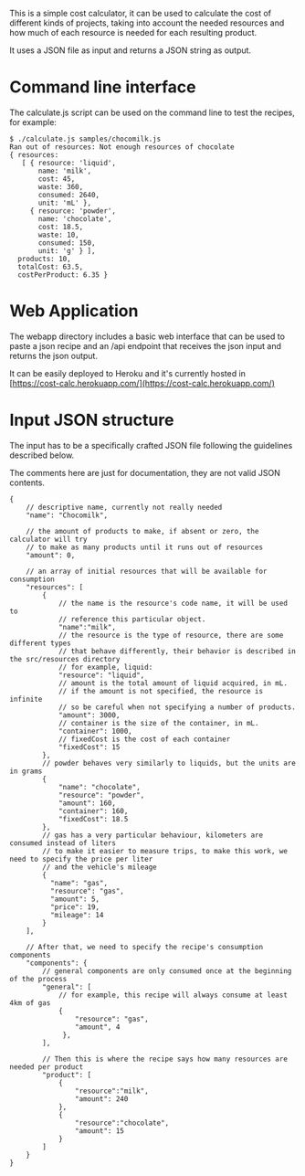 This is a simple cost calculator, it can be used to calculate the cost of different kinds of projects, taking into account the needed resources and how much of each resource is needed for each resulting product.                                                                
                                                                        
It uses a JSON file as input and returns a JSON string as output.          
           
Command line interface
======================

The calculate.js script can be used on the command line to test the recipes, for example:                                                   
                                                                        
```                                                                     
$ ./calculate.js samples/chocomilk.js                                   
Ran out of resources: Not enough resources of chocolate                 
{ resources:
   [ { resource: 'liquid',
       name: 'milk',
       cost: 45,
       waste: 360,
       consumed: 2640,
       unit: 'mL' },
     { resource: 'powder',
       name: 'chocolate',
       cost: 18.5,
       waste: 10,
       consumed: 150,
       unit: 'g' } ],
  products: 10,
  totalCost: 63.5,
  costPerProduct: 6.35 }
```                       

Web Application
===============

The webapp directory includes a basic web interface that can be used to paste a json recipe and an /api endpoint that receives the json input and returns the json output.

It can be easily deployed to Heroku and it's currently hosted in [https://cost-calc.herokuapp.com/](https://cost-calc.herokuapp.com/)

Input JSON structure
====================

The input has to be a specifically crafted JSON file following the guidelines described below.

The comments here are just for documentation, they are not valid JSON contents.

```
{
    // descriptive name, currently not really needed
    "name": "Chocomilk", 
    
    // the amount of products to make, if absent or zero, the calculator will try
    // to make as many products until it runs out of resources
    "amount": 0, 
    
    // an array of initial resources that will be available for consumption
    "resources": [
        {
            // the name is the resource's code name, it will be used to
            // reference this particular object.
            "name":"milk",
            // the resource is the type of resource, there are some different types
            // that behave differently, their behavior is described in the src/resources directory
            // for example, liquid:
            "resource": "liquid",
            // amount is the total amount of liquid acquired, in mL.
            // if the amount is not specified, the resource is infinite
            // so be careful when not specifying a number of products.
            "amount": 3000,
            // container is the size of the container, in mL.
            "container": 1000,
            // fixedCost is the cost of each container
            "fixedCost": 15
        },
        // powder behaves very similarly to liquids, but the units are in grams
        {
            "name": "chocolate",
            "resource": "powder",
            "amount": 160,
            "container": 160,
            "fixedCost": 18.5
        },
        // gas has a very particular behaviour, kilometers are consumed instead of liters
        // to make it easier to measure trips, to make this work, we need to specify the price per liter
        // and the vehicle's mileage
        {
          "name": "gas",
          "resource": "gas",
          "amount": 5,
          "price": 19,
          "mileage": 14
        }
    ],
    
    // After that, we need to specify the recipe's consumption components
    "components": {
        // general components are only consumed once at the beginning of the process
        "general": [
            // for example, this recipe will always consume at least 4km of gas
            {
                "resource": "gas",
                "amount", 4
             },
        ],
        
        // Then this is where the recipe says how many resources are needed per product
        "product": [
            {
                "resource":"milk",
                "amount": 240
            },
            {
                "resource":"chocolate",
                "amount": 15
            }
        ]
    }
}
```
